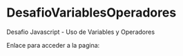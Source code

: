 # DesafioVariablesOperadores
Desafio Javascript - Uso de Variables y Operadores

Enlace para acceder a la pagina:
